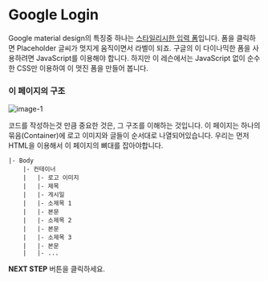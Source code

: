# Google Login
Google material design의 특징중 하나는 [스타일리시한 입력 폼](https://material-components.github.io/material-components-web-catalog/#/component/text-field)입니다. 폼을 클릭하면 Placeholder 글씨가 멋지게 움직이면서 라벨이 되죠. 구글의 이 다이나믹한 폼을 사용하려면 JavaScript를 이용해야 합니다. 하지만 이 레슨에서는 JavaScript 없이 순수한 CSS만 이용하여 이 멋진 폼을 만들어 봅니다.



### 이 페이지의 구조
![image-1](https://res.cloudinary.com/dyiqg9qhi/image/upload/v1532609841/wire/img-wire-01.jpg)



코드를 작성하는것 만큼 중요한 것은, 그 구조를 이해하는 것입니다. 이 페이지는 하나의 묶음(Container)에 로고 이미지와 글들이 순서대로 나열되어있습니다. 우리는 먼저 HTML을 이용해서 이 페이지의 뼈대를 잡아야합니다.

```
|- Body
    |- 컨테이너
    |   |- 로고 이미지
    |   |- 제목
    |   |- 게시일
    |   |- 소제목 1
    |   |- 본문
    |   |- 소제목 2
    |   |- 본문
    |   |- 소제목 3
    |   |- 본문
    |   |- ...
```



**NEXT STEP** 버튼을 클릭하세요.